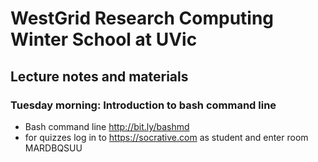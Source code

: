 # WestGrid Research Computing Winter School at UVic

## Lecture notes and materials

### Tuesday morning: Introduction to bash command line

- Bash command line http://bit.ly/bashmd
- for quizzes log in to https://socrative.com as student and enter room MARDBQSUU

<!-- Tuesday afternoon -->
<!--   - Introduction to HPC http://bit.ly/introhpc -->

<!-- Wednesday -->
<!--   - ParaView slides, codes and sample datasets http://bit.ly/paraviewzip -->
<!--   - plotly notes http://bit.ly/plotlymd -->

<!-- Thursday -->
<!--   - Belaid's Virtualize and Dockerize -->

<!-- Friday -->
<!--   - Chape base language https://github.com/razoumov/publish/blob/master/01-base.md -->
<!--   - task parallelism in Chapel https://github.com/razoumov/publish/blob/master/02-task-parallelism.md -->
<!--   - data parallelism in Chapel https://github.com/razoumov/publish/blob/master/03-domain-parallelism.md -->

<!-- ## UVic guest wireless -->

<!-- If you don't have Eduroam or other UVic wireless account, you can obtain a guest account at https://www.uvic.ca/systems/support/internettelephone/wireless/connect-guestwireless.php -->
<!-- The guest account is for 2 hours, for each email validation request. -->

<!-- ## Training cluster guest accounts -->

<!-- Please use your instructor-provided unique guest account `userXX` to connect to our small training cluster `cassiopeia.c3.ca` via ssh. -->
